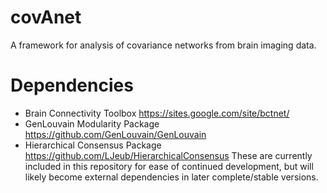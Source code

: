 # covAnet
A framework for analysis of covariance networks from brain imaging data.

# Dependencies
 - Brain Connectivity Toolbox https://sites.google.com/site/bctnet/
 - GenLouvain Modularity Package https://github.com/GenLouvain/GenLouvain
 - Hierarchical Consensus Package https://github.com/LJeub/HierarchicalConsensus
These are currently included in this repository for ease of continued development, but will likely become external dependencies in later complete/stable versions.
